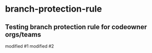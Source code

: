 # branch-protection-rule

## Testing branch protection rule for codeowner orgs/teams
modified #1
modified #2
